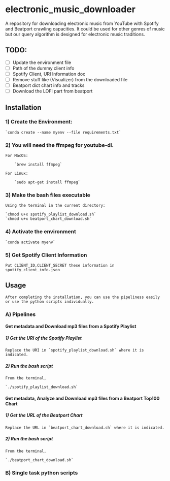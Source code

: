 # electronic_music_downloader

A repository for downloading electronic music from YouTube with Spotify and Beatport crawling capacities. It could be used for other genres of music but our query algorithm is designed for electronic music traditions.

## TODO: 
- [ ] Update the environment file
- [ ] Path of the dummy client info
- [ ] Spotify Client, URI Information doc 
- [ ] Remove stuff like (Visualizer) from the downloaded file
- [ ] Beatport dict chart info and tracks
- [ ] Download the LOFI part from beatport

## Installation

### 1) Create the Environment:

    `conda create --name myenv --file requirements.txt`

### 2) You will need the ffmpeg for youtube-dl.

    For MacOS: 

        `brew install ffmpeg`

    For Linux:

        `sudo apt-get install ffmpeg`
        

### 3) Make the bash files executable

    Using the terminal in the current directory:

    `chmod u+x spotify_playlist_download.sh`
    `chmod u+x beatport_chart_download.sh`


### 4) Activate the environment

    `conda activate myenv`

### 5) Get Spotify Client Information

    Put CLIENT_ID,CLIENT_SECRET these information in spotify_client_info.json
    

## Usage

    After completing the installation, you can use the pipeliness easily or use the python scripts individually.

### A) Pipelines  

#### Get metadata and Download mp3 files from a Spotify Playlist

##### 1) Get the URI of the Spotify Playlist

    Replace the URI in `spotify_playlist_download.sh` where it is indicated.

##### 2) Run the bash script

    From the terminal,

    `./spotify_playlist_download.sh`

#### Get metadata, Analyze and Download mp3 files from a Beatport Top100 Chart

##### 1) Get the URL of the Beatport Chart

    Replace the URL in `beatport_chart_download.sh` where it is indicated.
    
##### 2) Run the bash script

    From the terminal,

    `./beatport_chart_download.sh`    
    

### B) Single task python scripts

